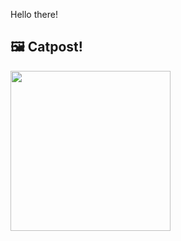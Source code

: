 Hello there!



## 🖼️ Catpost!

<sub>
    <img src="https://cdn2.thecatapi.com/images/MTUzMTU3Ng.jpg" height="256">
</sub>

